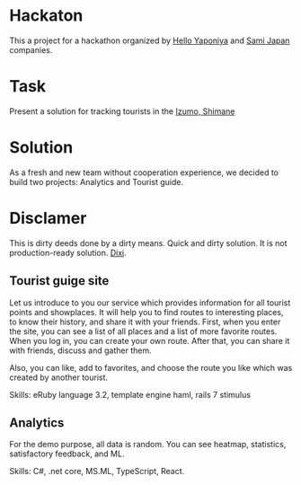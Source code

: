 # Hackaton
This a project for a hackathon organized by [Hello Yaponiya](https://www.linkedin.com/company/helloyaponiya/) and [Sami Japan](https://www.linkedin.com/company/sami-japan/) companies.

# Task
Present a solution for tracking tourists in the [Izumo, Shimane](https://en.wikipedia.org/wiki/Izumo,_Shimane)

# Solution
As a fresh and new team without cooperation experience, we decided to build two projects: Analytics and Tourist guide. 

# Disclamer
This is dirty deeds done by a dirty means. 
Quick and dirty solution.
It is not production-ready solution. 
[Dixi](https://en.wikipedia.org/wiki/Dixi).

## Tourist guige site 
Let us introduce to you our service which provides information for all tourist points and showplaces. It will help you to find routes to interesting places, to know their history, and share it with your friends.
First, when you enter the site, you can see a list of all places and a list of more favorite routes. When you log in, you can create your own route. After that, you can share it with friends, discuss and gather them.

Also, you can like, add to favorites, and choose the route you like which was created by another tourist.

Skills: eRuby language 3.2, template engine haml, rails 7 stimulus

## Analytics
For the demo purpose, all data is random.
You can see heatmap, statistics, satisfactory feedback, and ML.

Skills:  C#, .net core, MS.ML, TypeScript, React.
